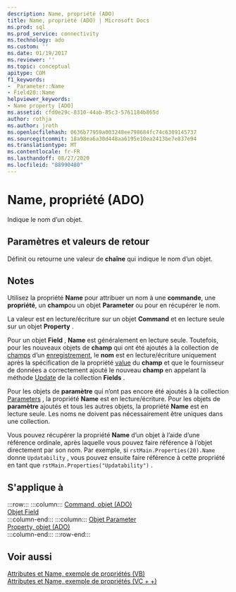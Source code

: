 ```yaml
---
description: Name, propriété (ADO)
title: Name, propriété (ADO) | Microsoft Docs
ms.prod: sql
ms.prod_service: connectivity
ms.technology: ado
ms.custom: ''
ms.date: 01/19/2017
ms.reviewer: ''
ms.topic: conceptual
apitype: COM
f1_keywords:
- _Parameter::Name
- Field20::Name
helpviewer_keywords:
- Name property [ADO]
ms.assetid: cfd0e29c-8310-44ab-85c3-5761184b865d
author: rothja
ms.author: jroth
ms.openlocfilehash: 0636b77959a003248ee798684fc74c6309145737
ms.sourcegitcommit: 18a98ea6a30d448aa6195e10ea2413be7e837e94
ms.translationtype: MT
ms.contentlocale: fr-FR
ms.lasthandoff: 08/27/2020
ms.locfileid: "88990480"
---
```

# <a name="name-property-ado"></a>Name, propriété (ADO)
Indique le nom d’un objet.  
  
## <a name="settings-and-return-values"></a>Paramètres et valeurs de retour  
 Définit ou retourne une valeur de **chaîne** qui indique le nom d’un objet.  
  
## <a name="remarks"></a>Notes  
 Utilisez la propriété **Name** pour attribuer un nom à une **commande**, une **propriété**, un **champ**ou un objet **Parameter** ou pour en récupérer le nom.  
  
 La valeur est en lecture/écriture sur un objet **Command** et en lecture seule sur un objet **Property** .  
  
 Pour un objet **Field** , **Name** est généralement en lecture seule. Toutefois, pour les nouveaux objets de **champ** qui ont été ajoutés à la collection de [champs](./fields-collection-ado.md) d’un [enregistrement](./record-object-ado.md), le **nom** est en lecture/écriture uniquement après la spécification de la propriété [value](./value-property-ado.md) du **champ** et que le fournisseur de données a correctement ajouté le nouveau **champ** en appelant la méthode [Update](./update-method.md) de la collection **Fields** .  
  
 Pour les objets de **paramètre** qui n’ont pas encore été ajoutés à la collection [Parameters](./parameters-collection-ado.md) , la propriété **Name** est en lecture/écriture. Pour les objets de **paramètre** ajoutés et tous les autres objets, la propriété **Name** est en lecture seule. Les noms ne doivent pas nécessairement être uniques dans une collection.  
  
 Vous pouvez récupérer la propriété **Name** d’un objet à l’aide d’une référence ordinale, après laquelle vous pouvez faire référence à l’objet directement par son nom. Par exemple, si `rstMain.Properties(20).Name` donne `Updatability` , vous pouvez ensuite faire référence à cette propriété en tant que `rstMain.Properties("Updatability")` .  
  
## <a name="applies-to"></a>S'applique à  

:::row:::
    :::column:::
        [Command, objet (ADO)](./command-object-ado.md)  
        [Objet Field](./field-object.md)  
    :::column-end:::
    :::column:::
        [Objet Parameter](./parameter-object.md)  
        [Property, objet (ADO)](./property-object-ado.md)  
    :::column-end:::
:::row-end:::

## <a name="see-also"></a>Voir aussi  
 [Attributes et Name, exemple de propriétés (VB)](./attributes-and-name-properties-example-vb.md)   
 [Attributes et Name, exemple de propriétés (VC + +)](./attributes-and-name-properties-example-vc.md)
